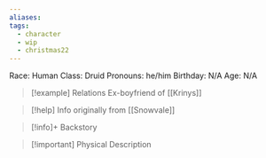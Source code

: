 ```yaml
---
aliases: 
tags:
  - character
  - wip
  - christmas22
---
```

Race: Human
Class: Druid
Pronouns: he/him
Birthday: N/A
Age: N/A

>[!example] Relations
> Ex-boyfriend of [[Krinys]]

>[!help] Info
> originally from [[Snowvale]]
>

>[!info]+ Backstory
>

>[!important] Physical Description